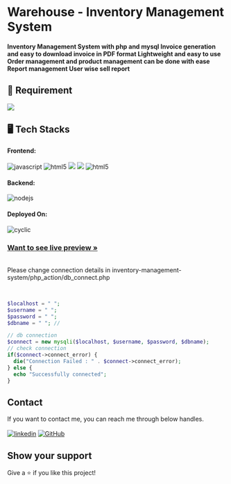 <h1 align=""> Warehouse - Inventory Management System </h1>
<h4 align="">Inventory Management System with php and mysql
Invoice generation and easy to download invoice in PDF format
Lightweight and easy to use
Order management and product management can be done with ease
Report management
User wise sell report</h4>

<h2 align="">🚀 Requirement</h2>
 <p align=""> <img src="https://img.shields.io/badge/MySQL-XAMPP-F29111?style=for-the-badge&logo=mysql&logoColor=red" </p>
   
<br />

<h2 align="">🖥️ Tech Stacks</h2>

<h4 align="">Frontend:</h4>

<p align="">
  <img src="https://img.shields.io/badge/JavaScript-323330?style=for-the-badge&logo=javascript&logoColor=F7DF1E" alt="javascript" />
  <img src="https://img.shields.io/badge/HTML5-E34F26?style=for-the-badge&logo=html5&logoColor=white" alt="html5" />
  <img src="https://img.shields.io/badge/Bootstrap-563D7C?style=for-the-badge&logo=bootstrap&logoColor=white">
  <img src = "https://img.shields.io/badge/-CSS3-1572B6?style=for-the-badge&logo=css3&logoColor=white">
 <img src="https://img.shields.io/badge/JQuery-812403?style=for-the-badge&logo=jquery&logoColor=white" alt="html5" />
</p>

<h4 align="">Backend:</h4>

<p align="">
  <img src="https://img.shields.io/badge/PHP-339933?style=for-the-badge&logo=php&logoColor=white" alt="nodejs" />
</p>

<h4 align="">Deployed On:</h4>

<p align="">
  <img src="https://img.shields.io/badge/000webhost.com-430098?style=for-the-badge&logo=cyclic&logoColor=white" alt="cyclic" />
</p>

<h3 align=""><a href="https://wharehousejetha.000webhostapp.com/"><strong>Want to see live preview »</strong></a></h3>

<br />
Please change connection details in inventory-management-system/php_action/db_connect.php<br /><br />

```php

$localhost = " ";
$username = " ";
$password = " ";
$dbname = " "; //

// db connection
$connect = new mysqli($localhost, $username, $password, $dbname);
// check connection
if($connect->connect_error) {
  die("Connection Failed : " . $connect->connect_error);
} else {
  echo "Successfully connected";
}

```

## Contact

If you want to contact me, you can reach me through below handles. <br /><br />
[![linkedin](https://img.shields.io/badge/Ashutosh_Pawar-0077B5?style=for-the-badge&logo=linkedin&logoColor=white)](https://www.linkedin.com/in/gurrudev/)
[![GitHub](https://img.shields.io/badge/gurrudev-20232A?style=for-the-badge&logo=Github&logoColor=white)](https://github.com/gurrudev)


## Show your support

Give a ⭐️ if you like this project!
